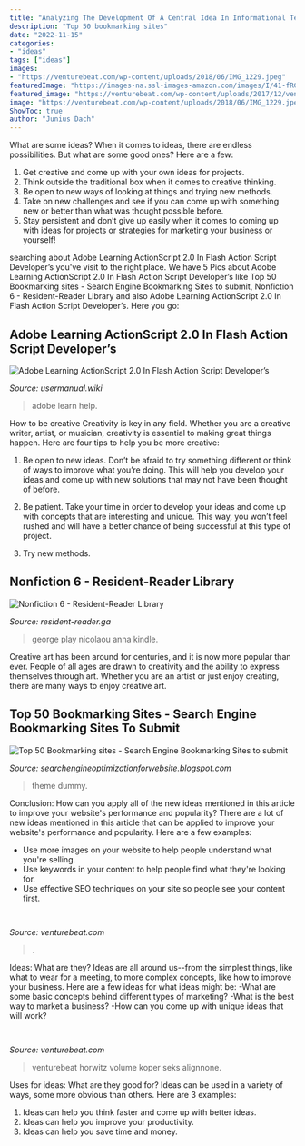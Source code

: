 ```yaml
---
title: "Analyzing The Development Of A Central Idea In Informational Text Level H ~ Adobe Learning Actionscript 2.0 In Flash Action Script Developer’s"
description: "Top 50 bookmarking sites"
date: "2022-11-15"
categories:
- "ideas"
tags: ["ideas"]
images:
- "https://venturebeat.com/wp-content/uploads/2018/06/IMG_1229.jpeg"
featuredImage: "https://images-na.ssl-images-amazon.com/images/I/41-fRGvGABL._SX325_BO1,204,203,200_.jpg"
featured_image: "https://venturebeat.com/wp-content/uploads/2017/12/venturebeattweet.jpg?w=800"
image: "https://venturebeat.com/wp-content/uploads/2018/06/IMG_1229.jpeg"
ShowToc: true
author: "Junius Dach"
---
```



What are some ideas?
When it comes to ideas, there are endless possibilities. But what are some good ones? Here are a few: 
1. Get creative and come up with your own ideas for projects.
2. Think outside the traditional box when it comes to creative thinking.
3. Be open to new ways of looking at things and trying new methods.
4. Take on new challenges and see if you can come up with something new or better than what was thought possible before. 
5. Stay persistent and don’t give up easily when it comes to coming up with ideas for projects or strategies for marketing your business or yourself!

	

		
searching about Adobe Learning ActionScript 2.0 In Flash Action Script Developer’s you've visit to the right place. We have 5 Pics about Adobe Learning ActionScript 2.0 In Flash Action Script Developer’s like Top 50 Bookmarking sites - Search Engine Bookmarking Sites to submit, Nonfiction 6 - Resident-Reader Library and also Adobe Learning ActionScript 2.0 In Flash Action Script Developer’s. Here you go:
		
    
## Adobe Learning ActionScript 2.0 In Flash Action Script Developer’s

<img loading=lazy src="https://usermanual.wiki/adobe/as2learn.354831261-User-Guide-Page-1.png" onerror="this.onerror=null;this.src='https://tse4.mm.bing.net/th?id=OIP.wd3HNxkx17tNFVlkGlubfQHaI_&amp;pid=15.1';" alt="Adobe Learning ActionScript 2.0 In Flash Action Script Developer’s">

_Source: usermanual.wiki_

>adobe learn help. 

	

How to be creative
Creativity is key in any field. Whether you are a creative writer, artist, or musician, creativity is essential to making great things happen. Here are four tips to help you be more creative:
1. Be open to new ideas. Don’t be afraid to try something different or think of ways to improve what you’re doing. This will help you develop your ideas and come up with new solutions that may not have been thought of before.

2. Be patient. Take your time in order to develop your ideas and come up with concepts that are interesting and unique. This way, you won’t feel rushed and will have a better chance of being successful at this type of project.

3. Try new methods.

    
## Nonfiction 6 - Resident-Reader Library

<img loading=lazy src="https://images-na.ssl-images-amazon.com/images/I/41-fRGvGABL._SX325_BO1,204,203,200_.jpg" onerror="this.onerror=null;this.src='https://tse3.mm.bing.net/th?id=OIP.23M9KrM20j13Qhkdqb4xDgAAAA&amp;pid=15.1';" alt="Nonfiction 6 - Resident-Reader Library">

_Source: resident-reader.ga_

>george play nicolaou anna kindle. 

	

Creative art has been around for centuries, and it is now more popular than ever. People of all ages are drawn to creativity and the ability to express themselves through art. Whether you are an artist or just enjoy creating, there are many ways to enjoy creative art.

    
## Top 50 Bookmarking Sites - Search Engine Bookmarking Sites To Submit

<img loading=lazy src="https://4.bp.blogspot.com/_JUg9QsmKp5s/TORmhXG-xlI/AAAAAAAACCc/jvqsVnpQMIw/s000/feat3.jpg" onerror="this.onerror=null;this.src='https://tse4.mm.bing.net/th?id=OIP.BSJ63ZgFGLGjc-QToCI-mgHaB0&amp;pid=15.1';" alt="Top 50 Bookmarking sites - Search Engine Bookmarking Sites to submit">

_Source: searchengineoptimizationforwebsite.blogspot.com_

>theme dummy. 

	

Conclusion: How can you apply all of the new ideas mentioned in this article to improve your website's performance and popularity?
There are a lot of new ideas mentioned in this article that can be applied to improve your website's performance and popularity. Here are a few examples: 
- Use more images on your website to help people understand what you're selling. 
- Use keywords in your content to help people find what they're looking for. 
- Use effective SEO techniques on your site so people see your content first.

    
## 

<img loading=lazy src="https://venturebeat.com/wp-content/uploads/2017/12/venturebeattweet.jpg?w=800" onerror="this.onerror=null;this.src='https://tse1.mm.bing.net/th?id=OIP.oPG9akIFlOLxYQ13kp2vvwHaFj&amp;pid=15.1';" alt="">

_Source: venturebeat.com_

>. 

	

Ideas: What are they?
Ideas are all around us--from the simplest things, like what to wear for a meeting, to more complex concepts, like how to improve your business. Here are a few ideas for what ideas might be: 
-What are some basic concepts behind different types of marketing? 
-What is the best way to market a business? 
-How can you come up with unique ideas that will work?

    
## 

<img loading=lazy src="https://venturebeat.com/wp-content/uploads/2018/06/IMG_1229.jpeg" onerror="this.onerror=null;this.src='https://tse4.mm.bing.net/th?id=OIP.QPsA-OlnLY4gPEbD5O2v1gHaFj&amp;pid=15.1';" alt="">

_Source: venturebeat.com_

>venturebeat horwitz volume koper seks alignnone. 

	

Uses for ideas: What are they good for?
Ideas can be used in a variety of ways, some more obvious than others. Here are 3 examples:
1. Ideas can help you think faster and come up with better ideas.
2. Ideas can help you improve your productivity.    
3. Ideas can help you save time and money.


